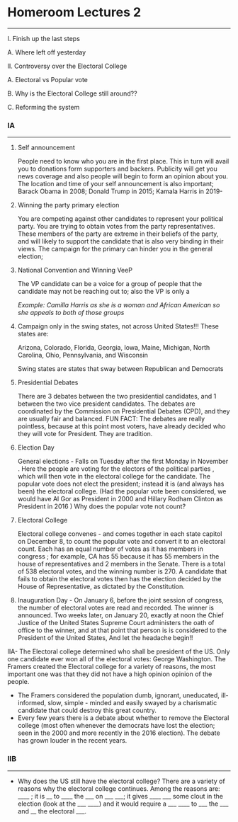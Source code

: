 # Homeroom Lectures 2

---

I. Finish up the last steps

A. Where left off yesterday

II. Controversy over the Electoral College

A. Electoral vs Popular vote

B. Why is the Electoral College still around??

C. Reforming the system

### IA

---

1. Self announcement

    People need to know who you are in the first place. This in turn will avail you to donations form supporters and backers. Publicity will get you news coverage and also people will begin to form an opinion about you. The location and time of your self announcement is also important; Barack Obama in 2008; Donald Trump in 2015; Kamala Harris in 2019-

2. Winning the party primary election

    You are competing against other candidates to represent your political party. You are trying to obtain votes from the party representatives. These members of the party are extreme in their beliefs of the party, and will likely to support the candidate that is also very binding  in their views. The campaign for the primary can hinder you in the general election;

3. National Convention and Winning VeeP

    The VP candidate can be a voice for a group of people that the candidate may not be reaching out to; also the VP is only a 

    *Example: Camilla Harris as she is a woman and African American so she appeals to both of those groups*

4. Campaign only in the swing states, not across United States!!! These states are: 

    Arizona, Colorado, Florida, Georgia, Iowa, Maine, Michigan, North Carolina, Ohio, Pennsylvania, and Wisconsin

    Swing states are states that sway between Republican and Democrats

5. Presidential Debates

    There are 3 debates between the two presidential candidates, and 1  between the two vice president candidates. The debates are coordinated by the Commission on Presidential Debates (CPD), and they are usually fair and balanced. FUN FACT: The debates are really pointless, because at this point most voters, have already decided who they will vote for President. They are tradition.

6. Election Day

    General elections - Falls on Tuesday after the first Monday in November . Here the people are voting for the electors of the political parties , which will then vote in the electoral college for the candidate. The popular vote does not elect the president; instead it is (and always has been) the electoral college. (Had the popular vote been considered, we would have Al Gor as President in 2000 and Hillary Rodham Clinton as President in 2016 ) Why does the popular vote not count?

7. Electoral College

    Electoral college convenes - and comes together in each state capitol on December 8, to count the popular vote and convert it to an electoral count. Each has an equal number of votes as it has members in congress ; for example, CA has 55 because it has 55 members in the house of representatives and 2 members in the Senate. There is a total of 538 electoral votes, and the winning number is 270. A candidate that fails to obtain the electoral votes then has the election decided by the House of Representative, as dictated by the Constitution.

8. Inauguration Day - On January 6, before the joint session of congress, the number of electoral votes are read and recorded. The winner is announced. Two weeks later, on January 20, exactly at noon the Chief Justice of the United States Supreme Court administers the oath of office to the winner, and at that point that person is is considered to the President of the United States, And let the headache begin!!

IIA- The Electoral college determined who shall be president of the US. Only one candidate ever won all of the electoral votes: George Washington. The Framers created the Electoral college for a variety of reasons, the most important one was that they did not  have a high opinion opinion of the people.

- The Framers considered the population dumb, ignorant, uneducated, ill-informed, slow, simple - minded and easily swayed by a charismatic candidate that could destroy this great country.
- Every few years there is a debate about whether to remove the Electoral college (most often whenever the democrats have lost the election; seen in the 2000 and more recently in the 2016 election). The debate has grown louder in the recent years.

### IIB

---

- Why does the US still have the electoral college? There are a variety of reasons why the electoral college continues. Among the reasons are: ____ ; it is __ to ____ the ___ on ___ ___; it gives ____ ___ some clout in the election (look at the ___ ____) and it would require a ___ ____ to ___ the ___ and __ the electoral ___.